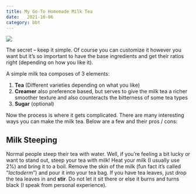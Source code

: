 ```yaml
---
title: My Go-To Homemade Milk Tea
date:   2021-10-06
category: bbt
---
```

![][image-1]

The secret – keep it simple. Of course you can customize it however you want but it’s so important to have the base ingredients and get their ratios right (depending on how you like it).

A simple milk tea composes of 3 elements:

1. **Tea** (Different varieties depending on what you like)
2. **Creamer** also preference based, but serves to give the milk tea a richer smoother texture and also counteracts the bitterness of some tea types
3. **Sugar** (optional)

Now the process is where it gets complicated. There are many interesting ways you can make the milk tea. Below are a few and their pros / cons:

## Milk Steeping

Normal people steep their tea with water. Well, if you’re feeling a bit lucky or want to stand out, steep your tea with milk!
Heat your milk (I usually use 2%) and bring it to a boil. Remove the skin of the milk (fun fact it’s called “*lactoderm*”) and pour it into your tea bag.
If you have tea leaves, just drop the tea leaves in and **stir**. Do not let it sit there or else it burns and turns black (I speak from personal experience).

[image-1]:	https://www.freeimageslive.co.uk/image/view/11627/_original